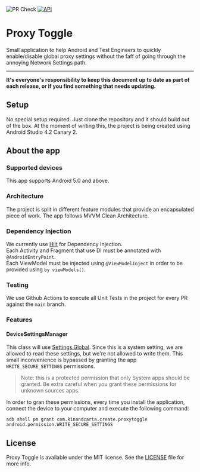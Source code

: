 ![PR Check](https://github.com/theappbusiness/android-proxy-toggle/workflows/PR%20Check/badge.svg?branch=main)
[![API](https://img.shields.io/badge/API-21%2B-blue.svg?style=plastic)](https://android-arsenal.com/api?level=21)

# Proxy Toggle

Small application to help Android and Test Engineers to quickly enable/disable global proxy settings without the faff of going through the annoying Network Settings path.

---

**It's everyone's responsibility to keep this document up to date as part of each release, or if you find something that needs updating.**


## Setup

No special setup required. Just clone the repository and it should build out of the box.
At the moment of writing this, the project is being created using Android Studio 4.2 Canary 2.

## About the app

### Supported devices

This app supports Android 5.0 and above.

### Architecture

The project is split in different feature modules that provide an encapsulated piece of work.
The app follows MVVM Clean Architecture.

### Dependency Injection

We currently use [Hilt](https://developer.android.com/training/dependency-injection/hilt-android) for Dependency Injection.  
Each Activity and Fragment that use DI must be annotated with `@AndroidEntryPoint`.  
Each ViewModel must be injected using `@ViewModelInject` in order to be provided using `by viewModels()`.

### Testing

We use Github Actions to execute all Unit Tests in the project for every PR against the `main` branch.

### Features

#### DeviceSettingsManager

This class will use [Settings.Global](https://developer.android.com/reference/android/provider/Settings.Global). Since this is a system setting, we are allowed to read these settings, but we're not allowed to write them.
This small inconvenience is bypassed by granting the app `WRITE_SECURE_SETTINGS` permissions.

> Note: this is a protected permission that only System apps should be granted. Be extra careful when you grant these permissions for unknown sources apps.

In order to gran these permissions, every time you install the application, connect the device to your computer and execute the following command:

```
adb shell pm grant com.kinandcarta.create.proxytoggle android.permission.WRITE_SECURE_SETTINGS
```

## License

Proxy Toggle is available under the MIT license. See the [LICENSE](LICENSE.md) file for more info.
